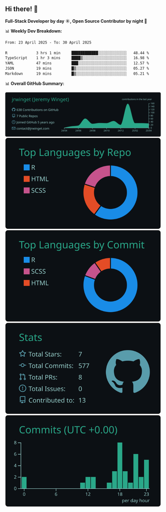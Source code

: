 ## Hi there! 👋

**Full-Stack Developer by day ☀️, Open Source Contributor by night 🌙**

📊 **Weekly Dev Breakdown:**
<!--START_SECTION:waka-->

```txt
From: 23 April 2025 - To: 30 April 2025

R             3 hrs 1 min     ████████████░░░░░░░░░░░░░   48.44 %
TypeScript    1 hr 3 mins     ████▒░░░░░░░░░░░░░░░░░░░░   16.98 %
YAML          47 mins         ███░░░░░░░░░░░░░░░░░░░░░░   12.57 %
JSON          19 mins         █▒░░░░░░░░░░░░░░░░░░░░░░░   05.27 %
Markdown      19 mins         █▒░░░░░░░░░░░░░░░░░░░░░░░   05.21 %
```

<!--END_SECTION:waka-->

📊 **Overall GitHub Summary:**

[![](https://raw.githubusercontent.com/jrwinget/jrwinget/main/profile-summary-card-output/gotham/0-profile-details.svg)](https://github.com/vn7n24fzkq/github-profile-summary-cards)
[![](https://raw.githubusercontent.com/jrwinget/jrwinget/main/profile-summary-card-output/gotham/1-repos-per-language.svg)](https://github.com/vn7n24fzkq/github-profile-summary-cards) [![](https://raw.githubusercontent.com/jrwinget/jrwinget/main/profile-summary-card-output/gotham/2-most-commit-language.svg)](https://github.com/vn7n24fzkq/github-profile-summary-cards)
[![](https://raw.githubusercontent.com/jrwinget/jrwinget/main/profile-summary-card-output/gotham/3-stats.svg)](https://github.com/vn7n24fzkq/github-profile-summary-cards) [![](https://raw.githubusercontent.com/jrwinget/jrwinget/main/profile-summary-card-output/gotham/4-productive-time.svg)](https://github.com/vn7n24fzkq/github-profile-summary-cards)
